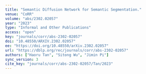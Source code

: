 ```yaml
---
title: "Semantic Diffusion Network for Semantic Segmentation."
venue: "CoRR"
volume: "abs/2302.02057"
year: "2023"
type: "Informal and Other Publications"
access: "open"
key: "journals/corr/abs-2302-02057"
doi: "10.48550/ARXIV.2302.02057"
ee: "https://doi.org/10.48550/arXiv.2302.02057"
url: "https://dblp.org/rec/journals/corr/abs-2302-02057"
authors: ["Haoru Tan", "Sitong Wu", "Jimin Pi"]
sync_version: 3
cite_key: "journals/corr/abs-2302-02057/Tan/2023"
---
```

